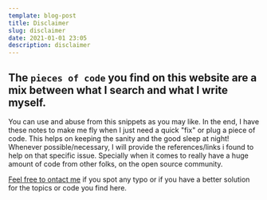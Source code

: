 ```yaml
---
template: blog-post
title: Disclaimer
slug: disclaimer
date: 2021-01-01 23:05
description: disclaimer
---
```

## The `pieces of code` you find on this website are a mix between what I search and what I write myself.

You can use and abuse from this snippets as you may like. In the end, I have these notes to make me fly when I just need a quick "fix" or plug a piece of code. This helps on keeping the sanity and  the good sleep at night! Whenever possible/necessary, I will provide the references/links i found to help on that specific issue. Specially when it comes to really have a huge amount of code from other folks, on the open source community.

[Feel free to ontact me](/contact) if you spot any typo or if you have a better solution for the topics or code you find here.